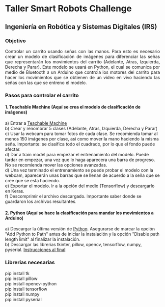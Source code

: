 # Taller Smart Robots Challenge  
## Ingeniería en Robótica y Sistemas Digitales (IRS)  

### Objetivo  
<p align="justify"> Controlar un carrito usando señas con las manos. Para esto es necesario crear un modelo de clasificación de imágenes para diferenciar las señas que
representarán los movimientos del carrito (Adelante, Atras, Izquierda, Derecha y Parar). Este modelo se usará en Python, el cual se comunica por
medio de Bluetooth a un Arduino que controla los motores del carrito para hacer los movimientos que se obtienen de un video en vivo haciendo las señas
con las que se entreno el modelo. </p>

### Pasos para controlar el carrito  
#### 1. Teachable Machine (Aquí se crea el modelo de clasificación de imágenes)  
 a) Entrar a <a href="https://teachablemachine.withgoogle.com/train/image" target="_blank">Teachable Machine</a>  
 b) Crear y renombrar 5 clases (Adelante, Atras, Izquierda, Derecha y Parar)  
 c) Usar la webcam para tomar fotos de cada clase. Se recomienda tomar al menos 150 imágenes por clase, así como mover la mano haciendo la misma seña.
 Importante: se clasifica todo el cuadrado, por lo que el fondo puede afectar.  
 d) Dar a train model para empezar el entrenamiento del modelo. Puede tardar en empezar, una vez que lo haga aparecera una barra de progreso. No se
 recomienda mover las opciones avanzadas.  
 d) Una vez terminado el entrenamiento se puede probar el modelo con la webcam, aparecerán unas barras que se llenan de acuerdo a la seña que se cree
 que se esta haciendo.  
 e) Exportar el modelo. Ir a la opción del medio (Tensorflow) y descargarlo en Keras.  
 f) Descomprimir el archivo descargado. Importante saber donde se guardaron los archivos resultantes.  
 
#### 2. Python (Aquí se hace la clasificación para mandar los movimientos a Arduino)  
  a) Descargar la última versión de <a href="https://www.python.org/downloads/" target="_blank"> Python</a>. Asegurarse de marcar la opción "Add Python to
  Path" antes de iniciar la instalación y la opción "Disable path length limit" al finalizar la instalación.  
  b) Descargar las librerías tkinter, pillow, opencv, tensorflow, numpy, pyserial. [Instrucciones al final](#librerias-necesarias)  
  
  


### Librerias necesarias  
pip install tk  
pip install pillow  
pip install opencv-python  
pip install tensorflow  
pip install numpy  
pip install pyserial  
